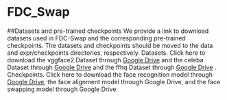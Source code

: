 # FDC_Swap
##Datasets and pre-trained checkpoints
We provide a link to download datasets used in FDC-Swap and the corresponding pre-trained checkpoints. The datasets and checkpoints should be moved to the data and expr/checkpoints directories, respectively.
Datasets. Click here to download the vggface2 Dataset through [Google Drive](https://drive.google.com/drive/folders/1gv3TTJRbQCxA_QMXey_Rb_6ufvh1Xqcs?usp=drive_link)  and the celeba Dataset through [Google Drive](https://drive.google.com/drive/folders/1s8zwzojTrA1n-5S8Mk_-VI2QoJAvjrNd?usp=drive_link) and the ffhq Dataset through [Google Drive](https://drive.google.com/drive/folders/1tsCDD-wssI-FhH8_-AVSjf1wUcF6qrOS?usp=drive_link) .
Checkpoints. Click here to download the face recognition model through [Google Drive](https://drive.google.com/file/d/1L-rYQp5D8IFVsx0-TJCZV5Q7TcCnKCQh/view?usp=drive_link), the face alignment model through Google Drive, and the face swapping model through Google Drive.
